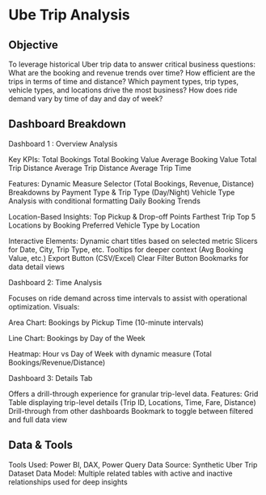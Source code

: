 # Ube Trip Analysis

## Objective
To leverage historical Uber trip data to answer critical business questions:
What are the booking and revenue trends over time?
How efficient are the trips in terms of time and distance?
Which payment types, trip types, vehicle types, and locations drive the most business?
How does ride demand vary by time of day and day of week?

## Dashboard Breakdown
Dashboard 1 : Overview Analysis

Key KPIs:
Total Bookings
Total Booking Value
Average Booking Value
Total Trip Distance
Average Trip Distance
Average Trip Time

Features:
Dynamic Measure Selector (Total Bookings, Revenue, Distance)
Breakdowns by Payment Type & Trip Type (Day/Night)
Vehicle Type Analysis with conditional formatting
Daily Booking Trends

Location-Based Insights:
Top Pickup & Drop-off Points
Farthest Trip
Top 5 Locations by Booking
Preferred Vehicle Type by Location

Interactive Elements:
Dynamic chart titles based on selected metric
Slicers for Date, City, Trip Type, etc.
Tooltips for deeper context (Avg Booking Value, etc.)
Export Button (CSV/Excel)
Clear Filter Button
Bookmarks for data detail views

Dashboard 2: Time Analysis

Focuses on ride demand across time intervals to assist with operational optimization.
Visuals:

Area Chart: Bookings by Pickup Time (10-minute intervals)

Line Chart: Bookings by Day of the Week

Heatmap: Hour vs Day of Week with dynamic measure (Total Bookings/Revenue/Distance)

Dashboard 3: Details Tab

Offers a drill-through experience for granular trip-level data.
Features:
Grid Table displaying trip-level details (Trip ID, Locations, Time, Fare, Distance)
Drill-through from other dashboards
Bookmark to toggle between filtered and full data view

## Data & Tools
Tools Used: Power BI, DAX, Power Query
Data Source: Synthetic Uber Trip Dataset
Data Model: Multiple related tables with active and inactive relationships used for deep insights


